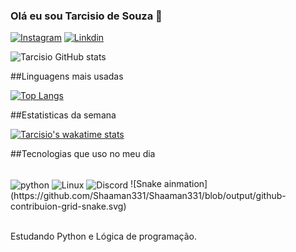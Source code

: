 ### Olá eu sou Tarcisio de Souza 👋
[![Instagram]( 	https://img.shields.io/badge/Instagram-E4405F?style=for-the-badge&logo=instagram&logoColor=white)](https://www.instagram.com/shaaman331/)
[![Linkdin](https://img.shields.io/badge/LinkedIn-0077B5?style=for-the-badge&logo=linkedin&logoColor=white)](https://www.linkedin.com/in/tarcisio-de-souza-765998107)


![Tarcisio GitHub stats](https://github-readme-stats.vercel.app/api?username=Shaaman331&show_icons=true&theme=dracula)

##Linguagens mais usadas

[![Top Langs](https://github-readme-stats.vercel.app/api/top-langs/?username=Shaaman331&layout=compact)](https://github.com/Shaaman331/github-readme-stats)


##Estatisticas da semana

[![Tarcisio's wakatime stats](https://github-readme-stats.vercel.app/api/wakatime?username=@Shaaman331)](https://github.com/Shaaman331/github-readme-stats)

##Tecnologias que uso no meu dia 

<div style ="display: inline block"><br/>
<img align = "center" alt= "python"src="https://img.shields.io/badge/Python-3776AB?style=for-the-badge&logo=python&logoColor=white"/>
<img align = "center" alt= "Linux"src="https://img.shields.io/badge/Ubuntu-E95420?style=for-the-badge&logo=ubuntu&logoColor=white"/>
<img align = "center" alt= "Discord"src="https://img.shields.io/badge/Discord-7289DA?style=for-the-badge&logo=discord&logoColor=white"/>
   ![Snake ainmation](https://github.com/Shaaman331/Shaaman331/blob/output/github-contribuion-grid-snake.svg)
</div><br>


Estudando Python e Lógica de programação.

